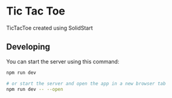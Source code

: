 # Tic Tac Toe

TicTacToe created using SolidStart

## Developing

You can start the server using this command:

```bash
npm run dev

# or start the server and open the app in a new browser tab
npm run dev -- --open
```
